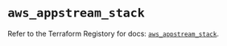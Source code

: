 # `aws_appstream_stack`

Refer to the Terraform Registory for docs: [`aws_appstream_stack`](https://registry.terraform.io/providers/hashicorp/aws/5.6.1/docs/resources/appstream_stack).
